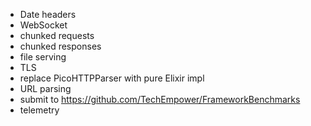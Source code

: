 - Date headers
- WebSocket
- chunked requests
- chunked responses
- file serving
- TLS
- replace PicoHTTPParser with pure Elixir impl
- URL parsing
- submit to https://github.com/TechEmpower/FrameworkBenchmarks 
- telemetry
